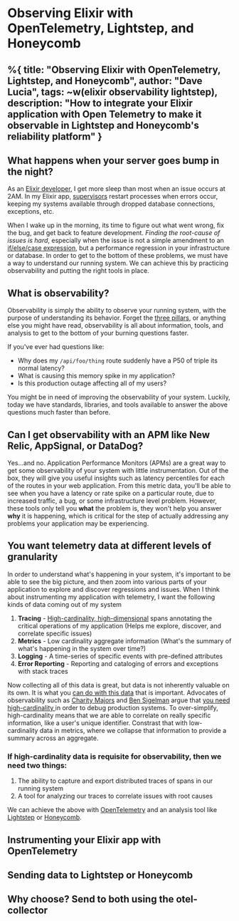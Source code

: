 # Observing Elixir with OpenTelemetry, Lightstep, and Honeycomb
%{
    title: "Observing Elixir with OpenTelemetry, Lightstep, and Honeycomb",
    author: "Dave Lucia",
    tags: ~w(elixir observability lightstep),
    description: "How to integrate your Elixir application with Open Telemetry to make it observable in Lightstep and Honeycomb's reliability platform"
}
---
## What happens when your server goes bump in the night?
As an [Elixir developer](https://elixir-lang.org/), I get more sleep than most when an issue occurs at 2AM.  In my Elixir app, [supervisors](https://hexdocs.pm/elixir/1.13/Supervisor.html) restart processes when errors occur, keeping my systems available through dropped database connections, exceptions, etc.

When I wake up in the morning, its time to figure out what went wrong, fix the bug, and get back to feature development. *Finding the root-cause of issues is hard*, especially when the issue is not a simple amendment to an [if/else/case expression](https://hexdocs.pm/elixir/1.13/Kernel.SpecialForms.html#case/2), but a performance regression in your infrastructure or database. In order to get to the bottom of these problems, we must have a way to understand our running system. We can achieve this by practicing observability and putting the right tools in place. 

## What is observability?

Observability is simply the ability to observe your running system, with the purpose of understanding its behavior. Forget the [three pillars](https://youtu.be/EJV_CgiqlOE), or anything else you might have read, observability is all about information, tools, and analysis to get to the bottom of your burning questions faster.

If you've ever had questions like:

* Why does my `/api/foo/thing` route suddenly have a P50 of triple its normal latency?
* What is causing this memory spike in my application?
* Is this production outage affecting all of my users?

You might be in need of improving the observability of your system. Luckily, today we have standards, libraries, and tools available to answer the above questions much faster than before. 

## Can I get observability with an APM like New Relic, AppSignal, or DataDog?

Yes...and no. Application Performance Monitors (APMs) are a great way to get some observability of your system with little instrumentation. Out of the box, they will give you useful insights such as latency percentiles for each of the routes in your web application. From this metric data, you'll be able to see when you have a latency or rate spike on a particular route, due to increased traffic, a bug, or some infrastructure level problem. However, these tools only tell you **what** the problem is, they won't help you answer **why** it is happening, which is critical for the step of actually addressing any problems your application may be experiencing.

## You want telemetry data at different levels of granularity

In order to understand what's happening in your system, it's important to be able to see the big picture, and then zoom into various parts of your application to explore and discover regressions and issues. When I think about instrumenting my application with telemetry, I want the following kinds of data coming out of my system

1. **Tracing** - [High-cardinality, high-dimensional](https://www.honeycomb.io/blog/so-you-want-to-build-an-observability-tool/) spans annotating the critical operations of my application (Helps me explore, discover, and correlate specific issues)
2. **Metrics** - Low cardinality aggregate information (What's the summary of what's happening in the system over time?)
3. **Logging** - A time-series of specific events with pre-defined attributes
4. **Error Reporting** - Reporting and cataloging of errors and exceptions with stack traces

Now collecting all of this data is great, but data is not inherently valuable on its own. It is what you [can do with this data](https://lightstep.com/blog/three-pillars-zero-answers-towards-new-scorecard-observability) that is important. Advocates of observability such as [Charity Majors](https://charity.wtf/) and [Ben Sigelman](http://bensigelman.org/) argue that [you need high-cardinality ](https://thenewstack.io/observability-a-3-year-retrospective/) in order to debug production systems. To over-simplify, high-cardinality means that we are able to correlate on really specific information, like a user's unique identifier. Constrast that with low-cardinality data in metrics, where we collapse that information to provide a summary across an aggregate.

### If high-cardinality data is requisite for observability, then we need two things:

1. The ability to capture and export distributed traces of spans in our running system
2. A tool for analyzing our traces to correlate issues with root causes

We can achieve the above with [OpenTelemetry](https://opentelemetry.io/docs/instrumentation/erlang/) and an analysis tool like [Lightstep](https://www.honeycomb.io/) or [Honeycomb](https://www.honeycomb.io/).

## Instrumenting your Elixir app with OpenTelemetry

## Sending data to Lightstep or Honeycomb

## Why choose? Send to both using the otel-collector

